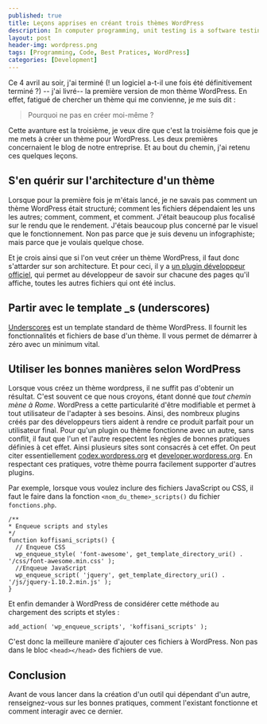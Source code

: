 ```yaml
---
published: true
title: Leçons apprises en créant trois thèmes WordPress
description: In computer programming, unit testing is a software testing method by which individual units of source code, sets of one or more computer program modules together with associated control data, usage procedures, and operating procedures, are tested to determine whether they are fit for use.
layout: post
header-img: wordpress.png
tags: [Programming, Code, Best Pratices, WordPress]
categories: [Development]
---
```


Ce 4 avril au soir, j'ai terminé (! un logiciel a-t-il une fois été définitivement terminé ?) -- j'ai livré-- la première version de mon thème WordPress. En effet, fatigué de chercher un thème qui me convienne, je me suis dit :

> Pourquoi ne pas en créer moi-même ?

<!--more-->

Cette  avanture est la troisième, je veux dire que c'est la troisième fois que je me mets à créer un thème pour WordPress. Les deux premières concernaient le blog de notre entreprise. Et au bout du chemin, j'ai retenu ces quelques leçons.

## S'en quérir sur l'architecture d'un thème
Lorsque pour la première fois je m'étais lancé, je ne savais pas comment un thème WordPress était structuré; comment les fichiers dépendaient les uns les autres; comment, comment, et comment. J'était beaucoup plus focalisé sur le rendu que le rendement. J'étais beaucoup plus concerné par le visuel que le fonctionnement. Non pas parce que je suis devenu un infographiste; mais parce que je voulais quelque chose.

Et je crois ainsi que si l'on veut créer un thème WordPress, il faut donc s'attarder sur son architecture. Et pour ceci, il y a [un plugin développeur officiel](https://wordpress.org/plugins/developer/), qui permet au développeur de savoir sur chacune des pages qu'il affiche, toutes les autres fichiers qui ont été inclus.

## Partir avec le template _s (underscores)
[Underscores](http://underscores.me/) est un template standard de thème WordPress. Il fournit les fonctionnalités et fichiers de base d'un thème. Il vous permet de démarrer à zéro avec un minimum vital.

## Utiliser les bonnes manières selon WordPress
Lorsque vous créez un thème wordpress, il ne suffit pas d'obtenir un résultat. C'est souvent ce que nous croyons, étant donné que _tout chemin mène à Rome_. WordPress a cette particularité d'être modifiable et permet à tout utilisateur de l'adapter à ses besoins. Ainsi, des nombreux plugins créés par des développeurs tiers aident à rendre ce produit parfait pour un utilisateur final. Pour qu'un plugin ou thème fonctionne avec un autre, sans conflit, il faut que l'un et l'autre respectent les règles de bonnes pratiques définies à cet effet. Ainsi plusieurs sites sont consacrés à cet effet. On peut citer essentiellement [codex.wordpress.org](https://codex.wordpress.org) et [developer.wordpress.org](https://developer.wordpress.org). En respectant ces pratiques, votre thème pourra facilement supporter d'autres plugins.

Par exemple, lorsque vous voulez inclure des fichiers JavaScript ou CSS, il faut le faire dans la fonction `<nom_du_theme>_scripts()` du fichier `fonctions.php`.

```
/**
* Enqueue scripts and styles
*/
function koffisani_scripts() {
  // Enqueue CSS
  wp_enqueue_style( 'font-awesome', get_template_directory_uri() .  '/css/font-awesome.min.css' );
  //Enqueue JavaScript
  wp_enqueue_script( 'jquery', get_template_directory_uri() .  '/js/jquery-1.10.2.min.js' );
}
```
Et enfin demander à WordPress de considérer cette méthode au chargement des scripts et styles :

```
add_action( 'wp_enqueue_scripts', 'koffisani_scripts' );
```
C'est donc la meilleure manière d'ajouter ces fichiers à WordPress. Non pas dans le bloc `<head></head>` des fichiers de vue.

## Conclusion
Avant de vous lancer dans la création d'un outil qui dépendant d'un autre, renseignez-vous sur les bonnes pratiques, comment l'existant fonctionne et comment interagir avec ce dernier.
